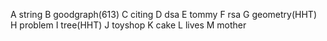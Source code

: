 A string
B goodgraph(613)
C citing
D dsa
E tommy
F rsa
G geometry(HHT)
H problem
I tree(HHT)
J toyshop
K cake
L lives
M mother

